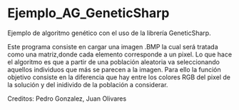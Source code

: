 # Ejemplo_AG_GeneticSharp
Ejemplo de algoritmo genético con el uso de la librería GeneticSharp. 

  Este programa consiste en cargar una imagen .BMP la cual será tratada como una matriz,donde cada elemento corresponde a un pixel.
Lo que hace el algoritmo es que a partir de una población aleatoria va seleccionando aquellos individuos que más se parecen a la imagen.
Para ello la función objetivo consiste en la diferencia que hay entre los colores RGB del pixel de la solución y del inidivido de la población a considerar.



Creditos:
  Pedro Gonzalez,
  Juan Olivares 
  
  
